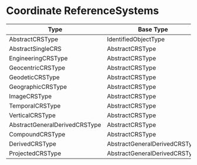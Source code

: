 ﻿
# Coordinate ReferenceSystems

| Type                          | Base Type                        | Substitutes                     |
|------------------------------|----------------------------------|----------------------------------|
| AbstractCRSType              | IdentifiedObjectType             | Definition                       |
| AbstractSingleCRS            | AbstractCRSType                  | AbstractCRS                      |
| EngineeringCRSType           | AbstractCRSType                  | AbstractSingleCRS                |
| GeocentricCRSType            | AbstractCRSType                  | AbstractSingleCRS                |
| GeodeticCRSType              | AbstractCRSType                  | AbstractSingleCRS                |
| GeographicCRSType            | AbstractCRSType                  | AbstractSingleCRS                |
| ImageCRSType                 | AbstractCRSType                  | AbstractSingleCRS                |
| TemporalCRSType              | AbstractCRSType                  | AbstractSingleCRS                |
| VerticalCRSType              | AbstractCRSType                  | AbstractSingleCRS                |
| AbstractGeneralDerivedCRSType| AbstractCRSType                  | AbstractSingleCRS                |
| CompoundCRSType              | AbstractCRSType                  | AbstractCRS                      |
| DerivedCRSType               | AbstractGeneralDerivedCRSType    | AbstractGeneralDerivedCRS        |
| ProjectedCRSType             | AbstractGeneralDerivedCRSType    | AbstractGeneralDerivedCRS        |
